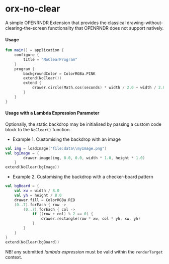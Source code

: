 # orx-no-clear

A simple OPENRNDR Extension that provides the classical drawing-without-clearing-the-screen functionality that
OPENRNDR does not support natively.

#### Usage

```kotlin
fun main() = application {
    configure {
        title = "NoClearProgram"
    }
    program {
        backgroundColor = ColorRGBa.PINK
        extend(NoClear())
        extend {
            drawer.circle(Math.cos(seconds) * width / 2.0 + width / 2.0, Math.sin(seconds * 0.24) * height / 2.0 + height / 2.0, 20.0)
        }
    }
}
```

#### Usage with a Lambda Expression Parameter 
Optionally, the static backdrop may be initialised by passing a custom code block to the `NoClear()` function.

- Example 1. Customising the backdrop with an image
```kotlin
val img = loadImage("file:data\\myImage.png")
val bgImage = {
        drawer.image(img, 0.0, 0.0, width * 1.0, height * 1.0)
    }
extend(NoClear(bgImage))
```

- Example 2. Customising the backdrop with a checker-board pattern
```kotlin
val bgBoard = {
    val xw = width / 8.0
    val yh = height / 8.0
    drawer.fill = ColorRGBa.RED
    (0..7).forEach { row ->
        (0..7).forEach { col ->
            if ((row + col) % 2 == 0) {
                drawer.rectangle(row * xw, col * yh, xw, yh)
            }
        }
    }
}
extend(NoClear(bgBoard))
```

NB! any submitted _lambda expression_ must be valid within the `renderTarget` context.